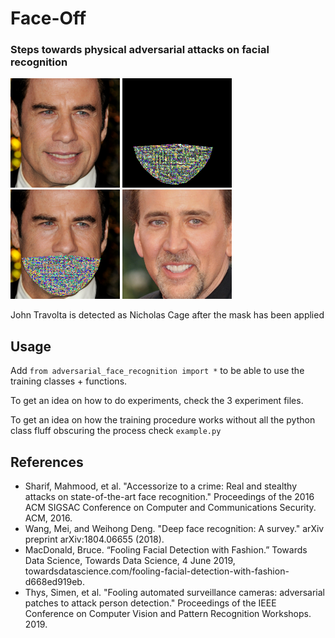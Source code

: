 # Face-Off
### Steps towards physical adversarial attacks on facial recognition

<img src="https://raw.githubusercontent.com/392781/Face-Off/master/results/example/input-face.png?token=AGA77BYF3VKF2GAE2TEGJR25JXOQU" width="175"> <img src="https://raw.githubusercontent.com/392781/Face-Off/master/results/example/delta.png?token=AGA77B2UH6QPPJJVJPV2IEK5JXOTY" width="175"> <img src="https://raw.githubusercontent.com/392781/Face-Off/master/results/example/combined-face.png?token=AGA77B3AA6CH3NHFOVQFUGS5JXOUS" width="175"> <img src="https://raw.githubusercontent.com/392781/Face-Off/master/results/example/target-face.png?token=AGA77B7ZOLHRLBGU5W7IMUC5JXOPC" width="175">

John Travolta is detected as Nicholas Cage after the mask has been applied


## Usage
Add `from adversarial_face_recognition import *` to be able to use the training classes + functions.

To get an idea on how to do experiments, check the 3 experiment files.

To get an idea on how the training procedure works without all the python class fluff obscuring the process check `example.py`

## References
* Sharif, Mahmood, et al. "Accessorize to a crime: Real and stealthy attacks on state-of-the-art face recognition." Proceedings of the 2016 ACM SIGSAC Conference on Computer and Communications Security. ACM, 2016.
* Wang, Mei, and Weihong Deng. "Deep face recognition: A survey." arXiv preprint arXiv:1804.06655 (2018).
* MacDonald, Bruce. “Fooling Facial Detection with Fashion.” Towards Data Science, Towards Data Science, 4 June 2019, towardsdatascience.com/fooling-facial-detection-with-fashion-d668ed919eb.
* Thys, Simen, et al. "Fooling automated surveillance cameras: adversarial patches to attack person detection." Proceedings of the IEEE Conference on Computer Vision and Pattern Recognition Workshops. 2019.
